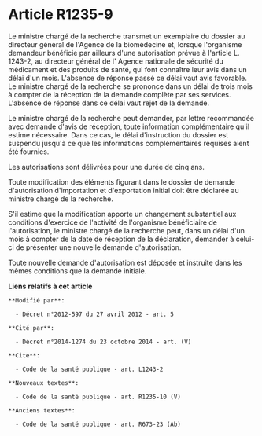 # Article R1235-9

Le ministre chargé de la recherche transmet un exemplaire du dossier au directeur général de l'Agence de la biomédecine et,
lorsque l'organisme demandeur bénéficie par ailleurs d'une autorisation prévue à l'article L. 1243-2, au directeur général de
l' Agence nationale de sécurité du médicament et des produits de santé, qui font connaître leur avis dans un délai d'un mois.
L'absence de réponse passé ce délai vaut avis favorable. Le ministre chargé de la recherche se prononce dans un délai de
trois mois à compter de la réception de la demande complète par ses services. L'absence de réponse dans ce délai vaut rejet
de la demande. 

Le ministre chargé de la recherche peut demander, par lettre recommandée avec demande d'avis de réception, toute information
complémentaire qu'il estime nécessaire. Dans ce cas, le délai d'instruction du dossier est suspendu jusqu'à ce que les
informations complémentaires requises aient été fournies. 

Les autorisations sont délivrées pour une durée de cinq ans. 

Toute modification des éléments figurant dans le dossier de demande d'autorisation d'importation et d'exportation initial
doit être déclarée au ministre chargé de la recherche. 

S'il estime que la modification apporte un changement substantiel aux conditions d'exercice de l'activité de l'organisme
bénéficiaire de l'autorisation, le ministre chargé de la recherche peut, dans un délai d'un mois à compter de la date de
réception de la déclaration, demander à celui-ci de présenter une nouvelle demande d'autorisation. 

Toute nouvelle demande d'autorisation est déposée et instruite dans les mêmes conditions que la demande initiale.

**Liens relatifs à cet article**

	**Modifié par**:

	  - Décret n°2012-597 du 27 avril 2012 - art. 5

	**Cité par**:

	  - Décret n°2014-1274 du 23 octobre 2014 - art. (V)

	**Cite**:

	  - Code de la santé publique - art. L1243-2

	**Nouveaux textes**:

	  - Code de la santé publique - art. R1235-10 (V)

	**Anciens textes**:

	  - Code de la santé publique - art. R673-23 (Ab)
